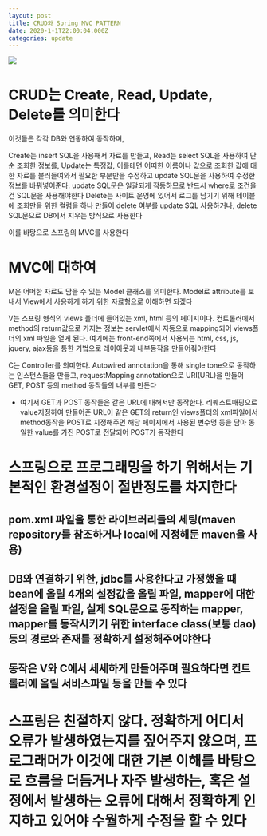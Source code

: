 ```yaml
---
layout: post
title: CRUD와 Spring MVC PATTERN
date: 2020-1-1T22:00:04.000Z
categories: update
---
```


<img src="https://github.com/arhrina/arhrina.github.io/blob/master/images/fulls/[000759].jpg?raw=true" class="fit image">

# CRUD는 Create, Read, Update, Delete를 의미한다

이것들은 각각 DB와 연동하여 동작하며,

Create는 insert SQL을 사용해서 자료를 만들고,
Read는 select SQL을 사용하여 단순 조회한 정보를,
Update는 특정값, 이를테면 어떠한 이름이나 값으로 조회한 값에 대한 자료를 불러들여와서 필요한 부분만을 수정하고
update SQL문을 사용하여 수정한 정보를 바꿔넣어준다. update SQL문은 일괄되게 작동하므로 반드시 where로 조건을 건 SQL문을 사용해야한다
Delete는 사이트 운영에 있어서 로그를 남기기 위해 테이블에 조회만을 위한 컬럼을 하나 만들어 delete 여부를 update SQL 사용하거나, delete SQL문으로 DB에서 지우는 방식으로 사용한다


이를 바탕으로 스프링의 MVC를 사용한다

# MVC에 대하여

M은 어떠한 자료도 담을 수 있는 Model 클래스를 의미한다. Model로 attribute를 보내서 View에서 사용하게 하기 위한 자료형으로 이해하면 되겠다

V는 스프링 형식의 views 폴더에 들어있는 xml, html 등의 페이지이다. 컨트롤러에서 method의 return값으로 가지는 정보는 servlet에서 자동으로 mapping되어 views폴더의 xml 파일을 열게 된다. 여기에는 front-end쪽에서 사용되는 html, css, js, jquery, ajax등을 통한 기법으로 레이아웃과 내부동작을 만들어줘야한다

C는 Controller를 의미한다. Autowired annotation을 통해 single tone으로 동작하는 인스턴스들을 만들고, requestMapping annotation으로 URI(URL)을 만들어 GET, POST 등의 method 동작들의 내부를 만든다

* 여기서 GET과 POST 동작들은 같은 URL에 대해서만 동작한다. 리퀘스트매핑으로 value지정하여 만들어준 URL이 같은 GET의 return인 views폴더의 xml파일에서 method동작을 POST로 지정해주면 해당 페이지에서 사용된 변수명 등을 담아 동일한 value를 가진 POST로 전달되어 POST가 동작한다




# 스프링으로 프로그래밍을 하기 위해서는 기본적인 환경설정이 절반정도를 차지한다

## pom.xml 파일을 통한 라이브러리들의 세팅(maven repository를 참조하거나 local에 지정해둔 maven을 사용)
## DB와 연결하기 위한, jdbc를 사용한다고 가정했을 때 bean에 올릴 4개의 설정값을 올릴 파일, mapper에 대한 설정을 올릴 파일, 실제 SQL문으로 동작하는 mapper, mapper를 동작시키기 위한 interface class(보통 dao) 등의 경로와 존재를 정확하게 설정해주어야한다
## 동작은 V와 C에서 세세하게 만들어주며 필요하다면 컨트롤러에 올릴 서비스파일 등을 만들 수 있다

<h1>스프링은 친절하지 않다. 정확하게 어디서 오류가 발생하였는지를 짚어주지 않으며, 프로그래머가 이것에 대한 기본 이해를 바탕으로 흐름을 더듬거나 자주 발생하는, 혹은 설정에서 발생하는 오류에 대해서 정확하게 인지하고 있어야 수월하게 수정을 할 수 있다</h1>
